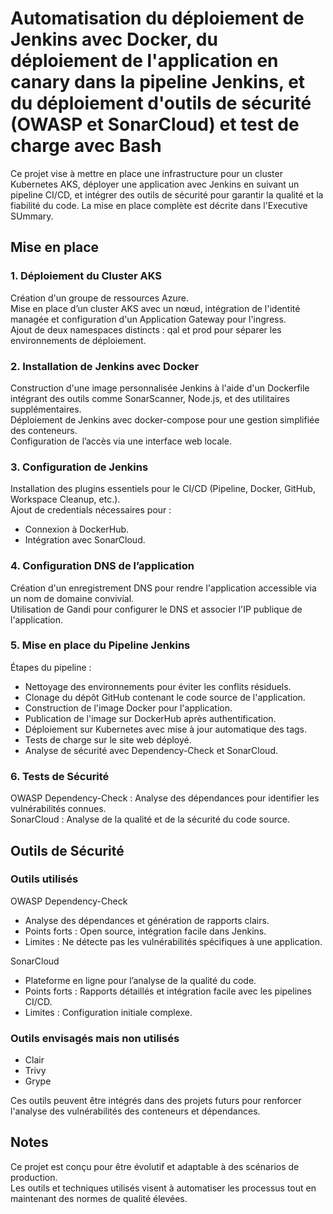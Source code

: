 # Automatisation du déploiement de Jenkins avec Docker, du déploiement de l'application en canary dans la pipeline Jenkins, et du déploiement d'outils de sécurité (OWASP et SonarCloud) et test de charge avec Bash <br/>

Ce projet vise à mettre en place une infrastructure pour un cluster Kubernetes AKS, déployer une application avec Jenkins en suivant un pipeline CI/CD, et intégrer des outils de sécurité pour garantir la qualité et la fiabilité du code. La mise en place complète est décrite dans l'Executive SUmmary.

## Mise en place

### 1. Déploiement du Cluster AKS

Création d'un groupe de ressources Azure. <br/>
Mise en place d’un cluster AKS avec un nœud, intégration de l'identité managée et configuration d'un Application Gateway pour l'ingress.<br/> 
Ajout de deux namespaces distincts : qal et prod pour séparer les environnements de déploiement.

### 2. Installation de Jenkins avec Docker

Construction d'une image personnalisée Jenkins à l'aide d'un Dockerfile intégrant des outils comme SonarScanner, Node.js, et des utilitaires supplémentaires. <br/>
Déploiement de Jenkins avec docker-compose pour une gestion simplifiée des conteneurs. <br/>
Configuration de l’accès via une interface web locale.

### 3. Configuration de Jenkins

Installation des plugins essentiels pour le CI/CD (Pipeline, Docker, GitHub, Workspace Cleanup, etc.). <br/>
Ajout de credentials nécessaires pour :
- Connexion à DockerHub.
- Intégration avec SonarCloud.

### 4. Configuration DNS de l’application

Création d'un enregistrement DNS pour rendre l'application accessible via un nom de domaine convivial. <br/>
Utilisation de Gandi pour configurer le DNS et associer l'IP publique de l'application.

### 5. Mise en place du Pipeline Jenkins

Étapes du pipeline :
- Nettoyage des environnements pour éviter les conflits résiduels.
- Clonage du dépôt GitHub contenant le code source de l'application.
- Construction de l'image Docker pour l'application.
- Publication de l'image sur DockerHub après authentification.
- Déploiement sur Kubernetes avec mise à jour automatique des tags.
- Tests de charge sur le site web déployé.
- Analyse de sécurité avec Dependency-Check et SonarCloud.

### 6. Tests de Sécurité

OWASP Dependency-Check : Analyse des dépendances pour identifier les vulnérabilités connues. <br/>
SonarCloud : Analyse de la qualité et de la sécurité du code source.

## Outils de Sécurité

### Outils utilisés

OWASP Dependency-Check
- Analyse des dépendances et génération de rapports clairs.
- Points forts : Open source, intégration facile dans Jenkins.
- Limites : Ne détecte pas les vulnérabilités spécifiques à une application.

SonarCloud
- Plateforme en ligne pour l’analyse de la qualité du code.
- Points forts : Rapports détaillés et intégration facile avec les pipelines CI/CD.
- Limites : Configuration initiale complexe.

### Outils envisagés mais non utilisés

- Clair
- Trivy
- Grype

Ces outils peuvent être intégrés dans des projets futurs pour renforcer l'analyse des vulnérabilités des conteneurs et dépendances.

## Notes

Ce projet est conçu pour être évolutif et adaptable à des scénarios de production. <br/>
Les outils et techniques utilisés visent à automatiser les processus tout en maintenant des normes de qualité élevées.


